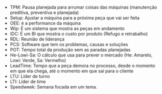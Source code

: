 - TPM: Pausa planejada para arrumar coisas das máquinas (manutenção preditiva, preventiva e planejada)
- Setup: Ajustar a máquina para a próxima peça que vai ser feita
- OEE: é a performance da máquina
- Wip: É um sistema que mostra as peças em andamento
- IDC: É um BI que mostra o custo por produto (Refugo e retrabalho)
- RDL: Reunião de liderança
- PCS: Software que tem os problemas, causas e soluções
- POT: Tempo total da produção sem as paradas planejadas
- He-Lowi-Sa: O cálculo que usa para prever o mercado (He: Amarelo, Lowi: Verde, Sa: Vermelho)
- LeadTime: Tempo que a peça demora no processo, desde o momento em que ela chega, até o momento em que saí para o cliente
- LTU: Líder de turno
- LTI: Líder de time
- Speedweek: Semana focada em um tema. 